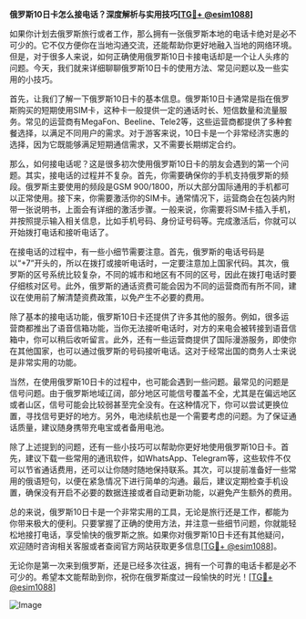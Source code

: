 **俄罗斯10日卡怎么接电话？深度解析与实用技巧[[TG💪+ @esim1088](https://t.me/s/esim1088)]**

如果你计划去俄罗斯旅行或者工作，那么拥有一张俄罗斯本地的电话卡绝对是必不可少的。它不仅方便你在当地沟通交流，还能帮助你更好地融入当地的网络环境。但是，对于很多人来说，如何正确使用俄罗斯10日卡接电话却是一个让人头疼的问题。今天，我们就来详细聊聊俄罗斯10日卡的使用方法、常见问题以及一些实用的小技巧。

首先，让我们了解一下俄罗斯10日卡的基本信息。俄罗斯10日卡通常是指在俄罗斯购买的短期使用SIM卡，这种卡一般提供一定的通话时长、短信数量和流量服务。常见的运营商有MegaFon、Beeline、Tele2等，这些运营商都提供了多种套餐选择，以满足不同用户的需求。对于游客来说，10日卡是一个非常经济实惠的选择，因为它既能够满足短期通信需求，又不需要长期绑定合约。

那么，如何接电话呢？这是很多初次使用俄罗斯10日卡的朋友会遇到的第一个问题。其实，接电话的过程并不复杂。首先，你需要确保你的手机支持俄罗斯的频段。俄罗斯主要使用的频段是GSM 900/1800，所以大部分国际通用的手机都可以正常使用。接下来，你需要激活你的SIM卡。通常情况下，运营商会在包装内附带一张说明书，上面会有详细的激活步骤。一般来说，你需要将SIM卡插入手机，并按照提示输入相关信息，比如手机号码、身份证号码等。完成激活后，你就可以开始拨打电话和接听电话了。

在接电话的过程中，有一些小细节需要注意。首先，俄罗斯的电话号码是以“+7”开头的，所以在拨打或接听电话时，一定要注意加上国家代码。其次，俄罗斯的区号系统比较复杂，不同的城市和地区有不同的区号，因此在拨打电话时要仔细核对区号。此外，俄罗斯的通话资费可能会因为不同的运营商而有所不同，建议在使用前了解清楚资费政策，以免产生不必要的费用。

除了基本的接电话功能，俄罗斯10日卡还提供了许多其他的服务。例如，很多运营商都推出了语音信箱功能，当你无法接听电话时，对方的来电会被转接到语音信箱中，你可以稍后收听留言。此外，还有一些运营商提供了国际漫游服务，即使你在其他国家，也可以通过俄罗斯的号码接听电话。这对于经常出国的商务人士来说是非常实用的功能。

当然，在使用俄罗斯10日卡的过程中，也可能会遇到一些问题。最常见的问题是信号问题。由于俄罗斯地域辽阔，部分地区可能信号覆盖不全，尤其是在偏远地区或者山区，信号可能会比较弱甚至完全没有。在这种情况下，你可以尝试更换位置，寻找信号更好的地方。另外，电池续航也是一个需要考虑的问题。为了保证通话质量，建议随身携带充电宝或者备用电池。

除了上述提到的问题，还有一些小技巧可以帮助你更好地使用俄罗斯10日卡。首先，建议下载一些常用的通讯软件，如WhatsApp、Telegram等，这些软件不仅可以节省通话费用，还可以让你随时随地保持联系。其次，可以提前准备好一些常用的俄语短句，以便在紧急情况下进行简单的沟通。最后，建议定期检查手机设置，确保没有开启不必要的数据连接或者自动更新功能，以避免产生额外的费用。

总的来说，俄罗斯10日卡是一个非常实用的工具，无论是旅行还是工作，都能为你带来极大的便利。只要掌握了正确的使用方法，并注意一些细节问题，你就能轻松地接打电话，享受愉快的俄罗斯之旅。如果你对俄罗斯10日卡还有其他疑问，欢迎随时咨询相关客服或者查阅官方网站获取更多信息[[TG💪+ @esim1088](https://t.me/s/esim1088)]。

无论你是第一次来到俄罗斯，还是已经多次往返，拥有一个可靠的电话卡都是必不可少的。希望本文能帮助到你，祝你在俄罗斯度过一段愉快的时光！[[TG💪+ @esim1088](https://t.me/s/esim1088)] 

![Image](https://i.postimg.cc/4NQfJmqS/Snipaste-2025-05-13-00-14-12.png)